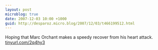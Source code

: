```yaml
---
layout: post
microblog: true
date: 2007-12-03 10:00 +1000
guid: http://desparoz.micro.blog/2007/12/03/t466199512.html
---
```

Hoping that Marc Orchant makes a speedy recover from his heart attack.  [tinyurl.com/2q4hy3](http://tinyurl.com/2q4hy3)
